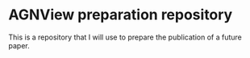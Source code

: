 # AGNView preparation repository
This is a repository that I will use to prepare the publication of a future paper. 